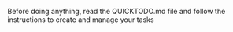 Before doing anything, read the QUICKTODO.md file and follow the instructions to create and manage your tasks
